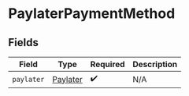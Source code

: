 # PaylaterPaymentMethod


## Fields

| Field                                       | Type                                        | Required                                    | Description                                 |
| ------------------------------------------- | ------------------------------------------- | ------------------------------------------- | ------------------------------------------- |
| `paylater`                                  | [Paylater](../../models/shared/Paylater.md) | :heavy_check_mark:                          | N/A                                         |